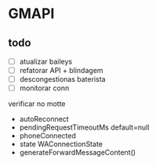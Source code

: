 # GMAPI

## todo
- [ ] atualizar baileys
- [ ] refatorar API + blindagem
- [ ] descongestionas baterista
- [ ] monitorar conn

verificar no motte
- autoReconnect
- pendingRequestTimeoutMs default=null
- phoneConnected
- state  WAConnectionState
- generateForwardMessageContent()